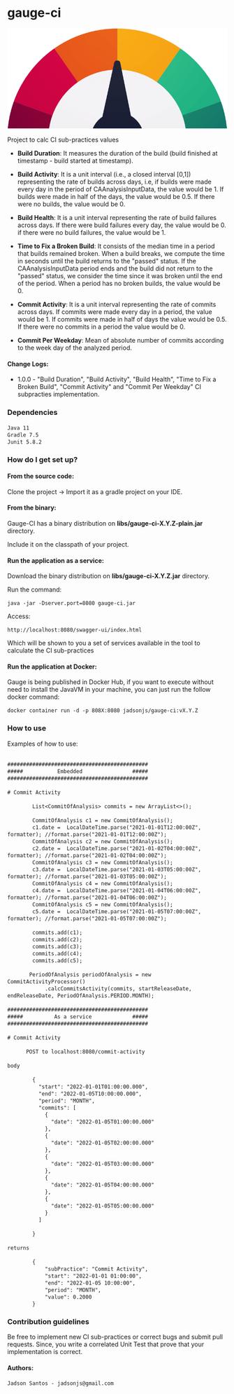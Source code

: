 # gauge-ci

<img src="https://github.com/jadsonjs/gauge-ci/blob/master/gauge.png" width="800">

Project to calc CI sub-practices values

   - **Build Duration**: It measures the duration of the build (build finished at timestamp - build started at timestamp).

   - **Build Activity**: It is a unit interval (i.e., a closed interval [0,1]) representing the rate of builds across days, i.e, if builds were made every day in the period of CAAnalysisInputData, the value would be 1. If builds were made in half of the days, the value would be 0.5. If there were no builds, the value would be 0.

   - **Build Health**: It is a unit interval representing the rate of build failures across days. If there were build failures every day, the value would be 0. if there were no build failures, the value would be 1.

   - **Time to Fix a Broken Build**: It consists of the median time in a period that builds remained broken. When a build breaks, we compute the time in seconds until the build returns to the "passed" status. If the CAAnalysisInputData period ends and the build did not return to the "passed" status, we consider the time since it was broken until the end of the period. When a period has no broken builds, the value would be 0.
   
   - **Commit Activity**: It is a unit interval representing the rate of commits across days. If commits were made every day in a period, the value would be 1. If commits were made in half of days the value would be 0.5. If there were no commits in a period the value would be 0.

   - **Commit Per Weekday**: Mean of absolute number of commits according to the week day of the analyzed period.


#### Change Logs:

- 1.0.0 - "Build Duration", "Build Activity", "Build Health", "Time to Fix a Broken Build", "Commit Activity" and "Commit Per Weekday" CI subpracties implementation.


### Dependencies

    Java 11
    Gradle 7.5
    Junit 5.8.2

### How do I get set up?

#### From the source code:

Clone the project -> Import it as a gradle project on your IDE.

#### From the binary:

Gauge-CI has a binary distribution on **libs/gauge-ci-X.Y.Z-plain.jar** directory.

Include it on the classpath of your project. 

#### Run the application as a service:

Download the binary distribution on **libs/gauge-ci-X.Y.Z.jar** directory.

Run the command:

    java -jar -Dserver.port=8080 gauge-ci.jar

Access:

    http://localhost:8080/swagger-ui/index.html

Which will be shown to you a set of services available in the tool to calculate the CI sub-practices

#### Run the application at Docker:

Gauge is being published in Docker Hub, if you want to execute without need to install 
the JavaVM in your machine, you can just run the follow docker command:

    docker container run -d -p 808X:8080 jadsonjs/gauge-ci:vX.Y.Z


### How to use

Examples of how to use:

```

#############################################
#####           Embedded                #####
#############################################

# Commit Activity

        List<CommitOfAnalysis> commits = new ArrayList<>();

        CommitOfAnalysis c1 = new CommitOfAnalysis();
        c1.date =  LocalDateTime.parse("2021-01-01T12:00:00Z", formatter); //format.parse("2021-01-01T12:00:00Z");
        CommitOfAnalysis c2 = new CommitOfAnalysis();
        c2.date =  LocalDateTime.parse("2021-01-02T04:00:00Z", formatter); //format.parse("2021-01-02T04:00:00Z");
        CommitOfAnalysis c3 = new CommitOfAnalysis();
        c3.date =  LocalDateTime.parse("2021-01-03T05:00:00Z", formatter); //format.parse("2021-01-03T05:00:00Z");
        CommitOfAnalysis c4 = new CommitOfAnalysis();
        c4.date =  LocalDateTime.parse("2021-01-04T06:00:00Z", formatter); //format.parse("2021-01-04T06:00:00Z");
        CommitOfAnalysis c5 = new CommitOfAnalysis();
        c5.date =  LocalDateTime.parse("2021-01-05T07:00:00Z", formatter); //format.parse("2021-01-05T07:00:00Z");

        commits.add(c1);
        commits.add(c2);
        commits.add(c3);
        commits.add(c4);
        commits.add(c5);

       PeriodOfAnalysis periodOfAnalysis = new CommitActivityProcessor()
            .calcCommitsActivity(commits, startReleaseDate, endReleaseDate, PeriodOfAnalysis.PERIOD.MONTH);

#############################################
#####          As a service             #####
#############################################

# Commit Activity

      POST to localhost:8080/commit-activity

body

        {
          "start": "2022-01-01T01:00:00.000",
          "end": "2022-01-05T10:00:00.000",
          "period": "MONTH",
          "commits": [
            {
              "date": "2022-01-05T01:00:00.000"
            },
            {
              "date": "2022-01-05T02:00:00.000"
            },
            {
              "date": "2022-01-05T03:00:00.000"
            },
            {
              "date": "2022-01-05T04:00:00.000"
            },
            {
              "date": "2022-01-05T05:00:00.000"
            }
          ]
        
        }

returns

        {
            "subPractice": "Commit Activity",
            "start": "2022-01-01 01:00:00",
            "end": "2022-01-05 10:00:00",
            "period": "MONTH",
            "value": 0.2000
        }

```

### Contribution guidelines

Be free to implement new CI sub-practices or correct bugs and submit pull requests. Since, you write a correlated Unit Test that prove that your implementation is correct.


#### Authors:

    Jadson Santos - jadsonjs@gmail.com